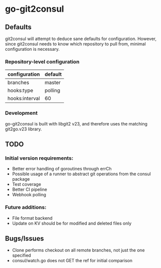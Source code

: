 # go-git2consul

## Defaults

git2consul will attempt to deduce sane defaults for configuration. However, since git2consul needs to know which repository to pull from, minimal configuration is necessary.

### Repository-level configuration

| configuration  | default |
|----------------|---------|
| branches       | master  |
| hooks:type     | polling |
| hooks:interval | 60      |

### Development

go-git2consul is built with libgit2 v23, and therefore uses the matching git2go.v23 library.


## TODO

### Initial version requirements:
* Better error handling of goroutines through errCh
* Possible usage of a runner to abstract git operations from the consul package
* Test coverage
* Better CI pipeline
* Webhook polling

### Future additions:
* File format backend
* Update on KV should be for modified and deleted files only

## Bugs/Issues
* Clone performs checkout on all remote branches, not just the one specified
* consul/watch.go does not GET the ref for initial comparison
